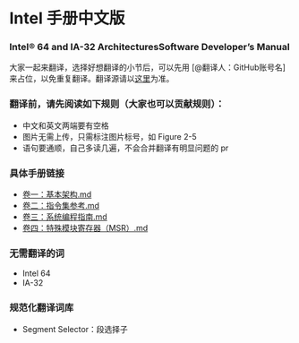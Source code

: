 # Intel 手册中文版

### Intel® 64 and IA-32 ArchitecturesSoftware Developer’s Manual

大家一起来翻译，选择好想翻译的小节后，可以先用 [@翻译人：GitHub账号名] 来占位，以免重复翻译。翻译源请以[这里](https://github.com/sunym1993/flash-linux0.11-talk/tree/main/%E4%B8%80%E4%BA%9B%E9%9D%9E%E5%BF%85%E8%A6%81%E7%9A%84%E8%B5%84%E6%96%99/Intel%E6%89%8B%E5%86%8C)为准。

### 翻译前，请先阅读如下规则（大家也可以贡献规则）：

- 中文和英文两端要有空格
- 图片无需上传，只需标注图片标号，如 Figure 2-5
- 语句要通顺，自己多读几遍，不会合并翻译有明显问题的 pr

### 具体手册链接

- [卷一：基本架构.md](https://github.com/sunym1993/flash-linux0.11-talk/blob/main/Intel%20手册中文版/卷一：基本架构.md)
- [卷二：指令集参考.md](https://github.com/sunym1993/flash-linux0.11-talk/blob/main/Intel%20手册中文版/卷二：指令集参考.md)
- [卷三：系统编程指南.md](https://github.com/sunym1993/flash-linux0.11-talk/blob/main/Intel%20手册中文版/卷三：系统编程指南.md)
- [卷四：特殊模块寄存器（MSR）.md](https://github.com/sunym1993/flash-linux0.11-talk/blob/main/Intel%20手册中文版/卷四：特殊模块寄存器（MSR）.md)

### 无需翻译的词

- Intel 64
- IA-32

### 规范化翻译词库

- Segment Selector：段选择子

